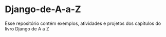 # Django-de-A-a-Z
Esse repositório contém exemplos, atividades e projetos dos capítulos do livro Django de A a Z
